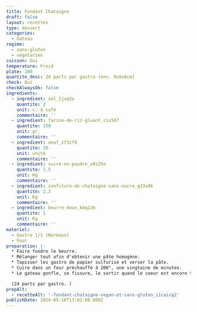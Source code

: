 ```yaml
---
title: Fondant Chataigne
draft: false
layout: recettes
type: dessert
categories:
  - Gateau
regime:
  - sans-gluten
  - vegetarien
cuisson: Oui
temperature: Froid
plate: 100
quantite_desc: 24 parts par gastro (env. 9cmx8cm)
check: Oui
checkAlwaysOk: false
ingredients:
  - ingredient: sel_2juq3x
    quantite: 2
    unit: c. à café
    commentaire: ''
  - ingredient: farine-de-riz-gluant_civ587
    quantite: 150
    unit: gr.
    commentaire: ''
  - ingredient: oeuf_zf3zf8
    quantite: 30
    unit: unité
    commentaire: ''
  - ingredient: sucre-en-poudre_u9z2he
    quantite: 1.5
    unit: Kg
    commentaire: ''
  - ingredient: confiture-de-chataigne-sans-sucre_q33x0k
    quantite: 2.3
    unit: Kg
    commentaire: ''
  - ingredient: beurre-doux_kmq1zb
    quantite: 1
    unit: Kg
    commentaire: ''
materiel:
  - Gastro 1/1 (Normaux)
  - Four
preparation: |-
  * Faire fondre le beurre.
  * Mélanger tout afin d'obtenir une pâte homogène.
  * Tapisser les gastro de papier sulfurisé et verser la pâte.
  * Cuire dans un four préchauffé à 200°, une vingtaine de minutes.
  * Le gateau gonfle, se fissure, le sortir quand le coeur est encore tremblotant, et le laisser refroidir completement avant de faire les parts.

  (24 parts par gastro. )
prepAlt:
  - recetteAlt: '-fondant-chataigne-vegan-et-sans-gluten_i1caicq2'
publishDate: 2024-05-18T13:02:00.000Z
---
```

